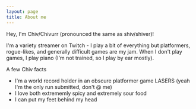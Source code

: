 ```yaml
---
layout: page
title: About me
---
```


Hey, I'm Chiv/Chivurr (pronounced the same as shiv/shiver)!

I'm a variety streamer on Twitch - I play a bit of everything but platformers, rogue-likes, and generally difficult games are my jam. When I don't play games, I play piano (I'm not trained, so I play by ear mostly).

A few Chiv facts
- I'm a world record holder in an obscure platformer game LASERS (yeah I'm the only run submitted, don't @ me)
- I love both extrememly spicy and extremely sour food
- I can put my feet behind my head

